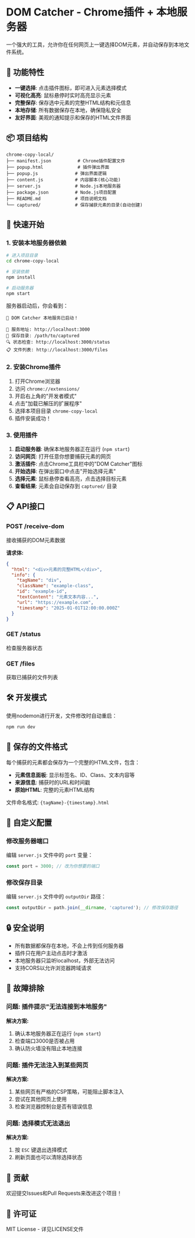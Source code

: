 # DOM Catcher - Chrome插件 + 本地服务器

一个强大的工具，允许你在任何网页上一键选择DOM元素，并自动保存到本地文件系统。

## 🎯 功能特性

- **一键选择**: 点击插件图标，即可进入元素选择模式
- **可视化高亮**: 鼠标悬停时实时高亮显示元素
- **完整保存**: 保存选中元素的完整HTML结构和元信息
- **本地存储**: 所有数据保存在本地，确保隐私安全
- **友好界面**: 美观的通知提示和保存的HTML文件界面

## 📦 项目结构

```
chrome-copy-local/
├── manifest.json          # Chrome插件配置文件
├── popup.html             # 插件弹出界面
├── popup.js              # 弹出界面逻辑
├── content.js            # 内容脚本(核心功能)
├── server.js             # Node.js本地服务器
├── package.json          # Node.js项目配置
├── README.md             # 项目说明文档
└── captured/             # 保存捕获元素的目录(自动创建)
```

## 🚀 快速开始

### 1. 安装本地服务器依赖

```bash
# 进入项目目录
cd chrome-copy-local

# 安装依赖
npm install

# 启动服务器
npm start
```

服务器启动后，你会看到：
```
🚀 DOM Catcher 本地服务已启动！

📡 服务地址: http://localhost:3000
📁 保存目录: /path/to/captured
🔍 状态检查: http://localhost:3000/status
📋 文件列表: http://localhost:3000/files
```

### 2. 安装Chrome插件

1. 打开Chrome浏览器
2. 访问 `chrome://extensions/`
3. 开启右上角的"开发者模式"
4. 点击"加载已解压的扩展程序"
5. 选择本项目目录 `chrome-copy-local`
6. 插件安装成功！

### 3. 使用插件

1. **启动服务器**: 确保本地服务器正在运行 (`npm start`)
2. **访问网页**: 打开任意你想要捕获元素的网页
3. **激活插件**: 点击Chrome工具栏中的"DOM Catcher"图标
4. **开始选择**: 在弹出窗口中点击"开始选择元素"
5. **选择元素**: 鼠标悬停查看高亮，点击选择目标元素
6. **查看结果**: 元素会自动保存到 `captured/` 目录

## 📋 API接口

### POST /receive-dom
接收捕获的DOM元素数据

**请求体:**
```json
{
  "html": "<div>元素的完整HTML</div>",
  "info": {
    "tagName": "div",
    "className": "example-class",
    "id": "example-id",
    "textContent": "元素文本内容...",
    "url": "https://example.com",
    "timestamp": "2025-01-01T12:00:00.000Z"
  }
}
```

### GET /status
检查服务器状态

### GET /files
获取已捕获的文件列表

## 🛠 开发模式

使用nodemon进行开发，文件修改时自动重启：

```bash
npm run dev
```

## 📁 保存的文件格式

每个捕获的元素都会保存为一个完整的HTML文件，包含：

- **元素信息面板**: 显示标签名、ID、Class、文本内容等
- **来源信息**: 捕获时的URL和时间戳
- **原始HTML**: 完整的元素HTML结构

文件命名格式: `{tagName}-{timestamp}.html`

## 🔧 自定义配置

### 修改服务器端口

编辑 `server.js` 文件中的 `port` 变量：

```javascript
const port = 3000; // 改为你想要的端口
```

### 修改保存目录

编辑 `server.js` 文件中的 `outputDir` 路径：

```javascript
const outputDir = path.join(__dirname, 'captured'); // 修改保存路径
```

## 🔒 安全说明

- 所有数据都保存在本地，不会上传到任何服务器
- 插件只在用户主动点击时才激活
- 本地服务器只监听localhost，外部无法访问
- 支持CORS以允许浏览器跨域请求

## 🐛 故障排除

### 问题: 插件提示"无法连接到本地服务"

**解决方案:**
1. 确认本地服务器正在运行 (`npm start`)
2. 检查端口3000是否被占用
3. 确认防火墙没有阻止本地连接

### 问题: 插件无法注入到某些网页

**解决方案:**
1. 某些网页有严格的CSP策略，可能阻止脚本注入
2. 尝试在其他网页上使用
3. 检查浏览器控制台是否有错误信息

### 问题: 选择模式无法退出

**解决方案:**
1. 按 `ESC` 键退出选择模式
2. 刷新页面也可以清除选择状态

## 🤝 贡献

欢迎提交Issues和Pull Requests来改进这个项目！

## 📄 许可证

MIT License - 详见LICENSE文件
